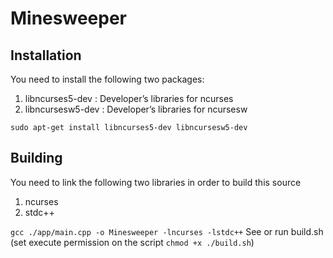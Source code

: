 # Minesweeper


## Installation
You need to install the following two packages:

1. libncurses5-dev : Developer’s libraries for ncurses
1. libncursesw5-dev : Developer’s libraries for ncursesw

`sudo apt-get install libncurses5-dev libncursesw5-dev`

## Building
You need to link the following two libraries in order to build this source
1. ncurses
1. stdc++

`gcc ./app/main.cpp -o Minesweeper -lncurses -lstdc++`
See or run build.sh (set execute permission on the script `chmod +x ./build.sh`)